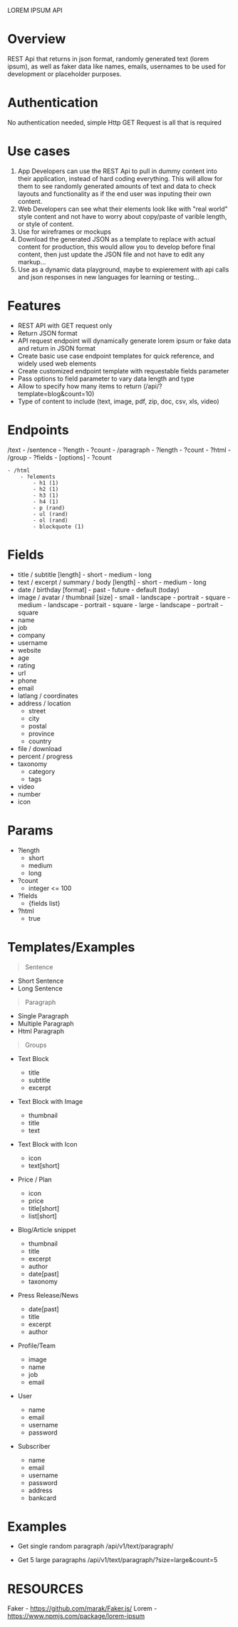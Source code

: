 LOREM IPSUM API

# Overview
REST Api that returns in json format, randomly generated text (lorem ipsum), as well as faker data like names, emails, usernames to be used for development or placeholder purposes.

# Authentication
No authentication needed, simple Http GET Request is all that is required

# Use cases
1) App Developers can use the REST Api to pull in dummy content into their application, instead of hard coding everything. This will allow for them to see randomly generated amounts of text and data to check layouts and functionality as if the end user was inputing their own content.
2) Web Developers can see what their elements look like with "real world" style content and not have to worry about copy/paste of varible length, or style of content.
3) Use for wireframes or mockups
4) Download the generated JSON as a template to replace with actual content for production, this would allow you to develop before final content, then just update the JSON file and not have to edit any markup...
5) Use as a dynamic data playground, maybe to expierement with api calls and json responses in new languages for learning or testing...

# Features
- REST API with GET request only
- Return JSON format
- API request endpoint will dynamically generate lorem ipsum or fake data and return in JSON format
- Create basic use case endpoint templates for quick reference, and widely used web elements
- Create customized endpoint template with requestable fields parameter
- Pass options to field parameter to vary data length and type
- Allow to specify how many items to return (/api/?template=blog&count=10)
- Type of content to include (text, image, pdf, zip, doc, csv, xls, video)

# Endpoints
/text
    - /sentence
        - ?length
        - ?count
    - /paragraph
        - ?length
        - ?count
        - ?html
    - /group
        - ?fields
            - [options]
        - ?count

    - /html
        - ?elements
            - h1 (1)
            - h2 (1)
            - h3 (1)
            - h4 (1)
            - p (rand)
            - ul (rand)
            - ol (rand)
            - blockquote (1)

# Fields
- title / subtitle
    [length]
        - short
        - medium
        - long
- text / excerpt / summary / body
    [length]
        - short
        - medium
        - long
- date / birthday
    [format]
        - past
        - future
        - default (today)
- image / avatar / thumbnail
    [size]
        - small
            - landscape
            - portrait
            - square
        - medium
            - landscape
            - portrait
            - square
        - large
            - landscape
            - portrait
            - square
- name
- job
- company
- username
- website
- age
- rating
- url
- phone
- email
- latlang / coordinates
- address / location
    - street
    - city
    - postal
    - province
    - country
- file / download
- percent / progress
- taxonomy
    - category
    - tags
- video
- number
- icon


# Params
- ?length
    - short
    - medium
    - long
- ?count
    - integer <= 100
- ?fields
    - {fields list}
- ?html
    - true


# Templates/Examples

> Sentence

- Short Sentence
- Long Sentence

> Paragraph

- Single Paragraph
- Multiple Paragraph
- Html Paragraph

> Groups

- Text Block
    - title
    - subtitle
    - excerpt

- Text Block with Image
    - thumbnail
    - title
    - text

- Text Block with Icon
    - icon
    - text[short]

- Price / Plan
    - icon
    - price
    - title[short]
    - list[short]

- Blog/Article snippet
    - thumbnail
    - title
    - excerpt
    - author
    - date[past]
    - taxonomy

- Press Release/News
    - date[past]
    - title
    - excerpt
    - author

- Profile/Team
    - image
    - name
    - job
    - email

- User
    - name
    - email
    - username
    - password

- Subscriber
    - name
    - email
    - username
    - password
    - address
    - bankcard




# Examples
- Get single random paragraph
/api/v1/text/paragraph/

- Get 5 large paragraphs
/api/v1/text/paragraph/?size=large&count=5



# RESOURCES
Faker - https://github.com/marak/Faker.js/
Lorem - https://www.npmjs.com/package/lorem-ipsum
